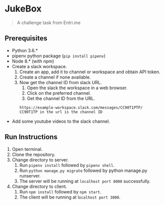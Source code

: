 # JukeBox
> A challenge task from Entri.me

## Prerequisites

* Python 3.6.*
* pipenv python package (`pip install pipenv`)
* Node 8.* (with npm)
* Create a slack workspace.
    1. Create an app, add it to channel or workspace and obtain API token.
    2. Create a channel if none available.
    3. Now get the channel ID from slack URL.
        1. Open the slack the workspace in a web browser.
        2. Click on the preferred channel.
        3. Get the channel ID from the URL.
        ```
        https://example-workspace.slack.com/messages/CC90T1PTP/
        CC90T1TP in the url is the channel ID

        ```
 * Add some youtube videos to the slack channel.
        

## Run Instructions


1. Open terminal.
2. Clone the repository.
3. Change directory to server.
    1. Run `pipenv install` followed by `pipenv shell`.
    2. Run `python manage.py migrate` followed by python manage.py runserver.
    3. The server will be running at `localhost port 8000` successfully.
4. Change directory to client.
    1. Run `npm install` followed by `npm start`.
    2. The client will be running at l`ocalhost port 3000`. 

